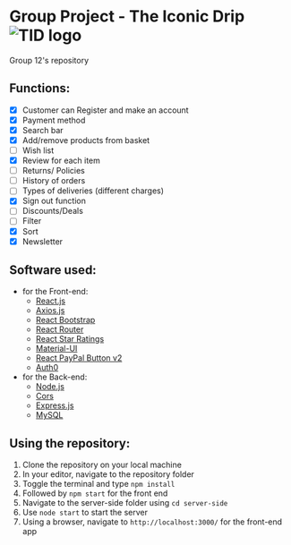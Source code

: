 # Group Project - The Iconic Drip![TID logo](/public/favicon.ico)
 Group 12's repository
 
## Functions:
- [x] Customer can Register and make an account 
- [x] Payment method 
- [x] Search bar 
- [x] Add/remove products from basket 
- [ ] Wish list 
- [x] Review for each item 
- [ ] Returns/ Policies  
- [ ] History of orders 
- [ ] Types of deliveries (different charges) 
- [x] Sign out function 
- [ ] Discounts/Deals
- [ ] Filter
- [x] Sort
- [x] Newsletter
 
## Software used: 
- for the Front-end:
  - [React.js](https://reactjs.org/)
  - [Axios.js](https://github.com/axios/axios)
  - [React Bootstrap](https://react-bootstrap.github.io/)
  - [React Router](https://reactrouter.com/)
  - [React Star Ratings](https://www.npmjs.com/package/react-star-ratings)
  - [Material-UI](https://material-ui.com)
  - [React PayPal Button v2](https://www.npmjs.com/package/react-paypal-button-v2)
  - [Auth0](https://auth0.com)
- for the Back-end:
  - [Node.js](https://nodejs.org/en/)
  - [Cors](https://www.npmjs.com/package/cors)
  - [Express.js](https://expressjs.com/)
  - [MySQL](https://www.npmjs.com/package/mysql)

## Using the repository:
 1. Clone the repository on your local machine
 2. In your editor, navigate to the repository folder
 3. Toggle the terminal and type `npm install`
 4. Followed by `npm start` for the front end
 5. Navigate to the server-side folder using `cd server-side`
 6. Use `node start` to start the server
 7. Using a browser, navigate to `http://localhost:3000/` for the front-end app
